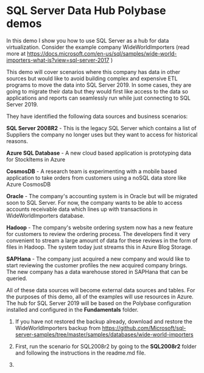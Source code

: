# SQL Server Data Hub Polybase demos

In this demo I show you how to use SQL Server as a hub for data virtualization. Consider the example company WideWorldImporters (read more at https://docs.microsoft.com/en-us/sql/samples/wide-world-importers-what-is?view=sql-server-2017 )

This demo will cover scenarios where this company has data in other sources but would like to avoid building complex and expensive ETL programs to move the data into SQL Server 2019. In some cases, they are going to migrate their data but they would first like access to the data so applications and reports can seamlessly run while just connecting to SQL Server 2019.

They have identified the following data sources and business scenarios:

**SQL Server 2008R2** - This is the legacy SQL Server which contains a list of Suppliers the company no longer uses but they want to access for historical reasons.

**Azure SQL Database** - A new cloud based application is prototyping data for StockItems in Azure

**CosmosDB** - A research team is experimenting with a mobile based application to take orders from customers using a noSQL data store like Azure CosmosDB

**Oracle** - The company's accounting system is in Oracle but will be migrated soon to SQL Server. For now, the company wants to be able to access accounts receivable data which lines up with transactions in WideWorldImporters database.

**Hadoop** - The company's website ordering system now has a new feature for customers to review the ordering process. The developers find it very convenient to stream a large amount of data for these reviews in the form of files in Hadoop. The system today just streams this in Azure Blog Storage.

**SAPHana** - The company just acquired a new company and would like to start reviewing the customer profiles the new acquired company brings. The new company has a data warehouse stored in SAPHana that can be queried.

All of these data sources will become external data sources and tables. For the purposes of this demo, all of the examples will use resources in Azure. The hub for SQL Server 2019 will be based on the Polybase configuration installed and configured in the **Fundamentals** folder.


1. If you have not restored the backup already, download and restore the WideWorldImporters backup from https://github.com/Microsoft/sql-server-samples/tree/master/samples/databases/wide-world-importers

2. First, run the scenario for SQL2008r2 by going to the **SQL2008r2** folder and following the instructions in the readme.md file.

3. 